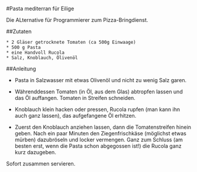 #Pasta  mediterran für Eilige

Die ALternative für Programmierer zum Pizza-Bringdienst.

##Zutaten

    * 2 Gläser getrocknete Tomaten (ca 500g Einwaage)
    * 500 g Pasta
    * eine Handvoll Rucola
    * Salz, Knoblauch, Ölivenöl

##Anleitung

* Pasta in Salzwasser mit etwas Olivenöl und nicht zu wenig Salz garen. 

* Währenddessen Tomaten (in Öl, aus dem Glas) abtropfen lassen und das Öl auffangen. Tomaten in Streifen schneiden. 

* Knoblauch klein hacken oder pressen, Rucola rupfen (man kann ihn auch ganz lassen), das aufgefangene Öl erhitzen. 

* Zuerst den Knoblauch anziehen lassen, dann die Tomatenstreifen hinein geben. Nach ein paar Minuten den Ziegenfrischkäse (möglichst etwas mürben) dazubröseln und locker vermengen. Ganz zum Schluss (am besten erst, wenn die Pasta schon abgegossen ist!) die Rucola ganz kurz dazugeben. 

Sofort zusammen servieren. 


